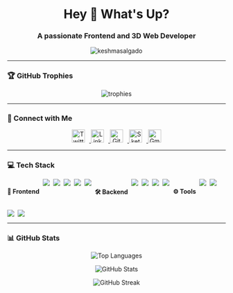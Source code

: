 <h1 align="center">Hey 👋 What's Up?</h1>

<h3 align="center">A passionate Frontend and 3D Web Developer</h3>

<p align="center">
  <img src="https://komarev.com/ghpvc/?username=keshmasalgado&label=Profile%20views&color=0e75b6&style=flat&t=1" alt="keshmasalgado" />
</p>

---

### 🏆 GitHub Trophies

<p align="center">
  <img src="https://github-profile-trophy.vercel.app/?username=keshmasalgado&theme=dracula&no-frame=true&margin-w=15" alt="trophies" />
</p>

---

### 🔗 Connect with Me
<p align="center">
  <a href="https://twitter.com/keshma_salgado" target="_blank">
    <img src="https://skillicons.dev/icons?i=twitter" alt="Twitter" height="30" width="30" style="margin-right:10px;" />
  </a>
  <a href="https://www.linkedin.com/in/keshma-salgado-6541932a8" target="_blank">
    <img src="https://skillicons.dev/icons?i=linkedin" alt="LinkedIn" height="30" width="30" style="margin-right:10px;" />
  </a>
  <a href="https://github.com/keshmasalgado" target="_blank">
    <img src="https://skillicons.dev/icons?i=github" alt="GitHub" height="30" width="30" style="margin-right:10px;" />
  </a>
  <a href="https://sketchfab.com/keshmasalgado11/models" target="_blank">
  <img src="https://raw.githubusercontent.com/YOUR_USERNAME/YOUR_REPO/main/sketchfab.svg" alt="Sketchfab" height="30" style="margin-right:10px;" />
</a>
  <a href="mailto:keshmasalgado11@gmail.com" target="_blank">
    <img src="https://skillicons.dev/icons?i=gmail" alt="Gmail" height="30" width="30" />
  </a>
</p>

---

### 💻 Tech Stack

<div align="left" style="display:flex; flex-wrap:wrap; gap:8px;">

  <!-- Frontend -->
  <h4>🎨 Frontend</h4>
  <img src="https://img.shields.io/badge/HTML5-E34F26?style=for-the-badge&logo=html5&logoColor=white" />
  <img src="https://img.shields.io/badge/CSS3-1572B6?style=for-the-badge&logo=css3&logoColor=white" />
  <img src="https://img.shields.io/badge/JavaScript-F7DF1E?style=for-the-badge&logo=javascript&logoColor=black" />
  <img src="https://img.shields.io/badge/React-61DAFB?style=for-the-badge&logo=react&logoColor=black" />
  <img src="https://img.shields.io/badge/Tailwind_CSS-06B6D4?style=for-the-badge&logo=tailwind-css&logoColor=white" />

  <!-- Backend -->
  <h4>🛠️ Backend</h4>
  <img src="https://img.shields.io/badge/Node.js-339933?style=for-the-badge&logo=node.js&logoColor=white" />
  <img src="https://img.shields.io/badge/Express.js-000000?style=for-the-badge&logo=express&logoColor=white" />
  <img src="https://img.shields.io/badge/MongoDB-47A248?style=for-the-badge&logo=mongodb&logoColor=white" />
  <img src="https://img.shields.io/badge/C%23-239120?style=for-the-badge&logo=c-sharp&logoColor=white" />

  <!-- Tools -->
  <h4>⚙️ Tools</h4>
  <img src="https://img.shields.io/badge/Git-F05032?style=for-the-badge&logo=git&logoColor=white" />
  <img src="https://img.shields.io/badge/GitHub-181717?style=for-the-badge&logo=github&logoColor=white" />
  <img src="https://img.shields.io/badge/Vercel-000000?style=for-the-badge&logo=vercel&logoColor=white" />
  <img src="https://img.shields.io/badge/Blender-F5792A?style=for-the-badge&logo=blender&logoColor=white" />

</div>

---

### 📊 GitHub Stats
<p align="center">
  <img src="https://github-readme-stats.vercel.app/api/top-langs?username=keshmasalgado&show_icons=true&locale=en&layout=compact&theme=radical" alt="Top Languages" />
</p>

<p align="center">
  <img src="https://github-readme-stats.vercel.app/api?username=keshmasalgado&show_icons=true&locale=en&theme=radical" alt="GitHub Stats" />
</p>

<p align="center">
  <img src="https://github-readme-streak-stats.herokuapp.com/?user=keshmasalgado&theme=radical" alt="GitHub Streak" />
</p>
